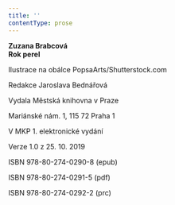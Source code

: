 ```yaml
---
title: ''
contentType: prose
---
```


**Zuzana Brabcová  
Rok perel**

  

Ilustrace na obálce PopsaArts/Shutterstock.com

Redakce Jaroslava Bednářová

  

Vydala Městská knihovna v Praze

Mariánské nám. 1, 115 72 Praha 1

  

V MKP 1. elektronické vydání

Verze 1.0 z 25. 10. 2019

  

ISBN 978-80-274-0290-8 (epub)

ISBN 978-80-274-0291-5 (pdf)

ISBN 978-80-274-0292-2 (prc)
